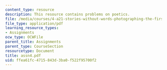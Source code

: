```yaml
---
content_type: resource
description: This resource contains problems on poetics.
file: /media/courses/4-a21-stories-without-words-photographing-the-first-year-fall-2006/ffea61fc4715843d3ba0f522f95700f2_assn4.pdf
file_type: application/pdf
learning_resource_types:
- Assignments
ocw_type: OCWFile
parent_title: Assignments
parent_type: CourseSection
resourcetype: Document
title: assn4.pdf
uid: ffea61fc-4715-843d-3ba0-f522f95700f2
---
```

